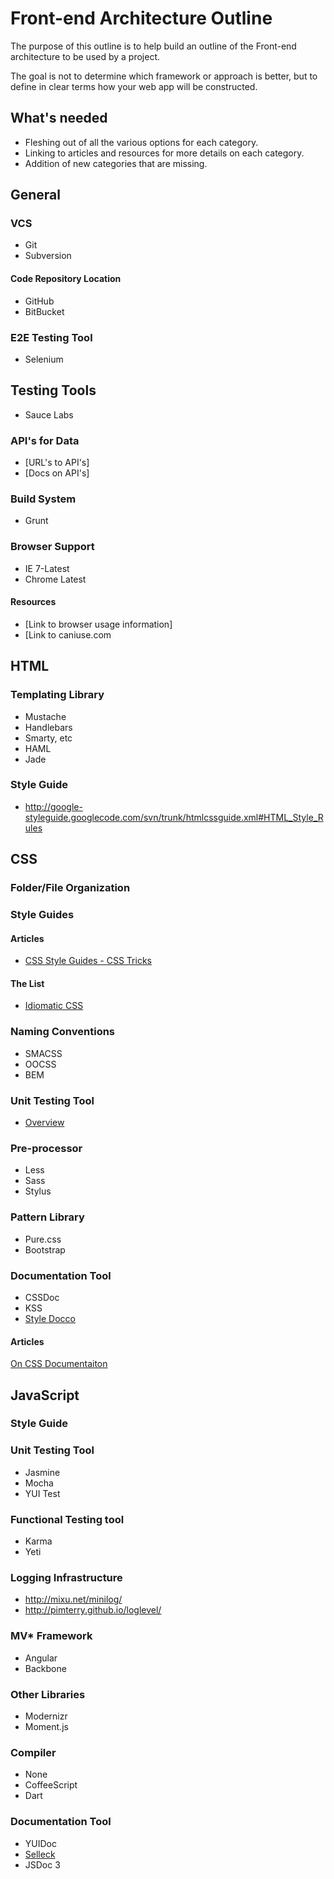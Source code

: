 # Front-end Architecture Outline

The purpose of this outline is to help build an outline of the Front-end architecture to be used by a project. 

The goal is not to determine which framework or approach is better, but to define in clear terms how your web app will be constructed. 

## What's needed

- Fleshing out of all the various options for each category.
- Linking to articles and resources for more details on each category.
- Addition of new categories that are missing. 

## General

### VCS

- Git
- Subversion

#### Code Repository Location

- GitHub
- BitBucket

### E2E Testing Tool

- Selenium

## Testing Tools

- Sauce Labs

### API's for Data

- [URL's to API's]
- [Docs on API's]

### Build System

- Grunt

### Browser Support

- IE 7-Latest
- Chrome Latest

#### Resources
- [Link to browser usage information]
- [Link to caniuse.com

## HTML

### Templating Library

- Mustache
- Handlebars
- Smarty, etc
- HAML
- Jade

### Style Guide

- http://google-styleguide.googlecode.com/svn/trunk/htmlcssguide.xml#HTML_Style_Rules

## CSS

### Folder/File Organization

### Style Guides

#### Articles
- [CSS Style Guides - CSS Tricks](http://css-tricks.com/css-style-guides/)

#### The List
- [Idiomatic CSS](https://github.com/necolas/idiomatic-css)

### Naming Conventions

- SMACSS
- OOCSS
- BEM

### Unit Testing Tool

- [Overview](http://csste.st)

### Pre-processor

- Less
- Sass
- Stylus

### Pattern Library

- Pure.css
- Bootstrap

### Documentation Tool

- CSSDoc
- KSS
- [Style Docco](http://jacobrask.github.io/styledocco/)

#### Articles
[On CSS Documentaiton](http://byrichardpowell.co.uk/post/48682993574/on-css-documentation)

## JavaScript

### Style Guide

### Unit Testing Tool

- Jasmine
- Mocha
- YUI Test

### Functional Testing tool

- Karma
- Yeti

### Logging Infrastructure

- http://mixu.net/minilog/
- http://pimterry.github.io/loglevel/

### MV* Framework

- Angular
- Backbone

### Other Libraries

- Modernizr
- Moment.js

### Compiler

- None
- CoffeeScript
- Dart


### Documentation Tool

- YUIDoc
- [Selleck](https://github.com/yui/selleck)
- JSDoc 3
